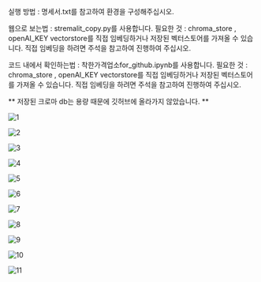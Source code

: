 실행 방법 :
명세서.txt를 참고하여 환경을 구성해주십시오.

웹으로 보는법 : stremalit_copy.py를 사용합니다. 
  필요한 것 : chroma_store , openAI_KEY
  vectorstore를 직접 임베딩하거나 저장된 벡터스토어를 가져올 수 있습니다.
  직접 임베딩을 하려면 주석을 참고하여 진행하여 주십시오.

코드 내에서 확인하는법 : 착한가격업소for_github.ipynb를 사용합니다.
  필요한 것 : chroma_store , openAI_KEY 
  vectorstore를 직접 임베딩하거나 저장된 벡터스토어를 가져올 수 있습니다.
  직접 임베딩을 하려면 주석을 참고하여 진행하여 주십시오.


** 저장된 크로마 db는 용량 때문에 깃허브에 올라가지 않았습니다. **


![1](https://github.com/user-attachments/assets/6be03ad4-7ef5-4442-a643-adad51fa5301)

![2](https://github.com/user-attachments/assets/b31dd676-692a-4ea0-806a-4a3107e5268d)

![3](https://github.com/user-attachments/assets/38147da9-50db-4b91-9a01-2ab9924ab346)

![4](https://github.com/user-attachments/assets/22131f59-5c61-485b-a564-5f934f3ae57c)

![5](https://github.com/user-attachments/assets/74ffc531-5267-4842-b2a2-7594cdbf1f69)

![6](https://github.com/user-attachments/assets/87f3a87c-b592-4eed-9638-ff7dbc744f28)

![7](https://github.com/user-attachments/assets/e10422dc-7157-496a-a4fc-6d7b4ffc93a9)

![8](https://github.com/user-attachments/assets/e9857bd2-b017-4e17-8c2d-fd695f6ff93c)

![9](https://github.com/user-attachments/assets/2ad0b58f-f146-4e99-a340-2116df6e7def)

![10](https://github.com/user-attachments/assets/6e626e20-bbf3-47ef-a9ab-38f12f4e721f)

![11](https://github.com/user-attachments/assets/dec1609e-d60d-40ca-99aa-29c6cec772c3)
